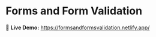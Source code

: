 <!DOCTYPE html>
<html lang="en">
<head>
  <meta charset="UTF-8" />
  <meta name="viewport" content="width=device-width, initial-scale=1.0" />
</head>
<body>

  <h1>Forms and Form Validation</h1>

  <p>
    🚀 <strong>Live Demo:</strong>
    <a href="https://formsandformsvalidation.netlify.app/" target="_blank">
     https://formsandformsvalidation.netlify.app/
    </a>
  </p>


</body>
</html>
